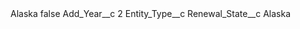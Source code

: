 <?xml version="1.0" encoding="UTF-8"?>
<CustomMetadata xmlns="http://soap.sforce.com/2006/04/metadata" xmlns:xsi="http://www.w3.org/2001/XMLSchema-instance" xmlns:xsd="http://www.w3.org/2001/XMLSchema">
    <label>Alaska</label>
    <protected>false</protected>
    <values>
        <field>Add_Year__c</field>
        <value xsi:type="xsd:string">2</value>
    </values>
    <values>
        <field>Entity_Type__c</field>
        <value xsi:nil="true"/>
    </values>
    <values>
        <field>Renewal_State__c</field>
        <value xsi:type="xsd:string">Alaska</value>
    </values>
</CustomMetadata>
